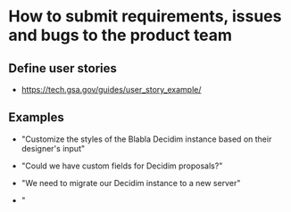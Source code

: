 # How to submit requirements, issues and bugs to the product team

## Define user stories

- https://tech.gsa.gov/guides/user_story_example/




## Examples

- "Customize the styles of the Blabla Decidim instance based on their designer's input"

- "Could we have custom fields for Decidim proposals?"

- "We need to migrate our Decidim instance to a new server" 

- "